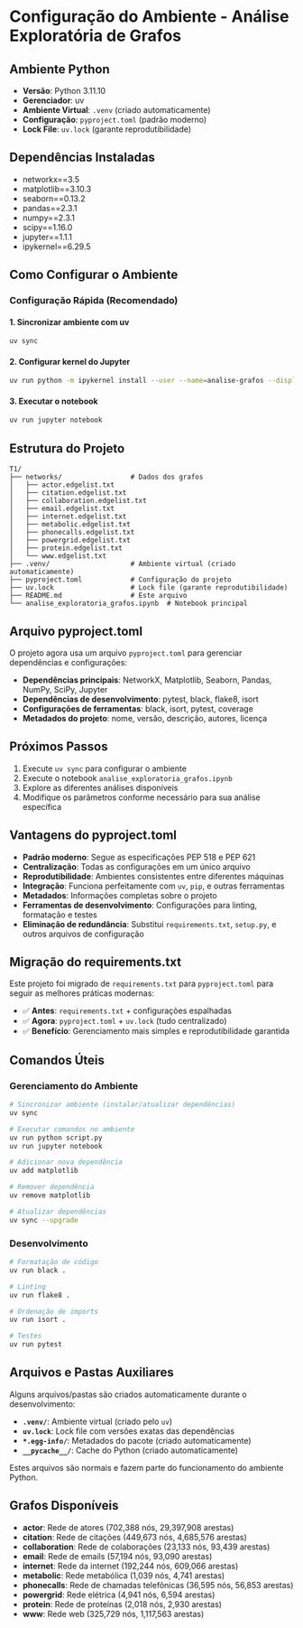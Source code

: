 # Configuração do Ambiente - Análise Exploratória de Grafos

## Ambiente Python
- **Versão**: Python 3.11.10
- **Gerenciador**: uv
- **Ambiente Virtual**: `.venv` (criado automaticamente)
- **Configuração**: `pyproject.toml` (padrão moderno)
- **Lock File**: `uv.lock` (garante reprodutibilidade)

## Dependências Instaladas
- networkx==3.5
- matplotlib==3.10.3
- seaborn==0.13.2
- pandas==2.3.1
- numpy==2.3.1
- scipy==1.16.0
- jupyter==1.1.1
- ipykernel==6.29.5

## Como Configurar o Ambiente

### Configuração Rápida (Recomendado)

#### 1. Sincronizar ambiente com uv
```bash
uv sync
```

#### 2. Configurar kernel do Jupyter
```bash
uv run python -m ipykernel install --user --name=analise-grafos --display-name="Python 3.11 - Análise de Grafos"
```

#### 3. Executar o notebook
```bash
uv run jupyter notebook
```

## Estrutura do Projeto
```
T1/
├── networks/                 # Dados dos grafos
│   ├── actor.edgelist.txt
│   ├── citation.edgelist.txt
│   ├── collaboration.edgelist.txt
│   ├── email.edgelist.txt
│   ├── internet.edgelist.txt
│   ├── metabolic.edgelist.txt
│   ├── phonecalls.edgelist.txt
│   ├── powergrid.edgelist.txt
│   ├── protein.edgelist.txt
│   └── www.edgelist.txt
├── .venv/                    # Ambiente virtual (criado automaticamente)
├── pyproject.toml            # Configuração do projeto
├── uv.lock                   # Lock file (garante reprodutibilidade)
├── README.md                 # Este arquivo
└── analise_exploratoria_grafos.ipynb  # Notebook principal
```

## Arquivo pyproject.toml

O projeto agora usa um arquivo `pyproject.toml` para gerenciar dependências e configurações:

- **Dependências principais**: NetworkX, Matplotlib, Seaborn, Pandas, NumPy, SciPy, Jupyter
- **Dependências de desenvolvimento**: pytest, black, flake8, isort
- **Configurações de ferramentas**: black, isort, pytest, coverage
- **Metadados do projeto**: nome, versão, descrição, autores, licença

## Próximos Passos
1. Execute `uv sync` para configurar o ambiente
2. Execute o notebook `analise_exploratoria_grafos.ipynb`
3. Explore as diferentes análises disponíveis
4. Modifique os parâmetros conforme necessário para sua análise específica

## Vantagens do pyproject.toml

- **Padrão moderno**: Segue as especificações PEP 518 e PEP 621
- **Centralização**: Todas as configurações em um único arquivo
- **Reprodutibilidade**: Ambientes consistentes entre diferentes máquinas
- **Integração**: Funciona perfeitamente com `uv`, `pip`, e outras ferramentas
- **Metadados**: Informações completas sobre o projeto
- **Ferramentas de desenvolvimento**: Configurações para linting, formatação e testes
- **Eliminação de redundância**: Substitui `requirements.txt`, `setup.py`, e outros arquivos de configuração

## Migração do requirements.txt

Este projeto foi migrado de `requirements.txt` para `pyproject.toml` para seguir as melhores práticas modernas:

- ✅ **Antes**: `requirements.txt` + configurações espalhadas
- ✅ **Agora**: `pyproject.toml` + `uv.lock` (tudo centralizado)
- ✅ **Benefício**: Gerenciamento mais simples e reprodutibilidade garantida

## Comandos Úteis

### Gerenciamento do Ambiente
```bash
# Sincronizar ambiente (instalar/atualizar dependências)
uv sync

# Executar comandos no ambiente
uv run python script.py
uv run jupyter notebook

# Adicionar nova dependência
uv add matplotlib

# Remover dependência
uv remove matplotlib

# Atualizar dependências
uv sync --upgrade
```

### Desenvolvimento
```bash
# Formatação de código
uv run black .

# Linting
uv run flake8 .

# Ordenação de imports
uv run isort .

# Testes
uv run pytest
```

## Arquivos e Pastas Auxiliares

Alguns arquivos/pastas são criados automaticamente durante o desenvolvimento:

- **`.venv/`**: Ambiente virtual (criado pelo `uv`)
- **`uv.lock`**: Lock file com versões exatas das dependências
- **`*.egg-info/`**: Metadados do pacote (criado automaticamente)
- **`__pycache__/`**: Cache do Python (criado automaticamente)

Estes arquivos são normais e fazem parte do funcionamento do ambiente Python.

## Grafos Disponíveis
- **actor**: Rede de atores (702,388 nós, 29,397,908 arestas)
- **citation**: Rede de citações (449,673 nós, 4,685,576 arestas)
- **collaboration**: Rede de colaborações (23,133 nós, 93,439 arestas)
- **email**: Rede de emails (57,194 nós, 93,090 arestas)
- **internet**: Rede da internet (192,244 nós, 609,066 arestas)
- **metabolic**: Rede metabólica (1,039 nós, 4,741 arestas)
- **phonecalls**: Rede de chamadas telefônicas (36,595 nós, 56,853 arestas)
- **powergrid**: Rede elétrica (4,941 nós, 6,594 arestas)
- **protein**: Rede de proteínas (2,018 nós, 2,930 arestas)
- **www**: Rede web (325,729 nós, 1,117,563 arestas)
